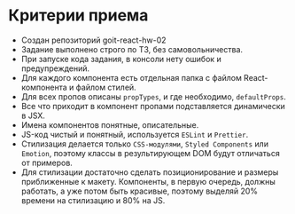 # Критерии приема

- Создан репозиторий goit-react-hw-02
- Задание выполнено строго по ТЗ, без самовольничества.
- При запуске кода задания, в консоли нету ошибок и предупреждений.
- Для каждого компонента есть отдельная папка с файлом React-компонента и файлом
  стилей.
- Для всех пропов описаны `propTypes`, и где необходимо, `defaultProps`.
- Все что приходит в компонент пропами подставляется динамически в JSX.
- Имена компонентов понятные, описательные.
- JS-код чистый и понятный, используется `ESLint` и `Prettier`.
- Стилизация делается только `CSS-модулями`, `Styled Components` или `Emotion`,
  поэтому классы в результирующем DOM будут отличаться от примеров.
- Для стилизации достаточно сделать позиционирование и размеры приближенные к
  макету. Компоненты, в первую очередь, должны работать, а уже потом быть
  красивые, поэтому выделяй 20% времени на стилизацию и 80% на JS.


